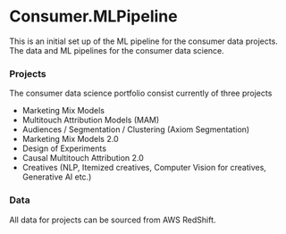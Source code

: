 # Consumer.MLPipeline
This is an initial set up of the ML pipeline for the consumer data projects.
The data and ML pipelines for the consumer data science.

### Projects
The consumer data science portfolio consist currently of three projects
* Marketing Mix Models
* Multitouch Attribution Models (MAM)
* Audiences / Segmentation / Clustering (Axiom Segmentation)
* Marketing Mix Models 2.0
* Design of Experiments
* Causal Multitouch Attribution 2.0
* Creatives (NLP, Itemized creatives, Computer Vision for creatives, Generative AI etc.)


### Data
All data for projects can be sourced from AWS RedShift.
